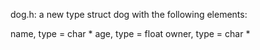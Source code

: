 dog.h: a new type struct dog with the following elements:

name, type = char *
age, type = float
owner, type = char *
